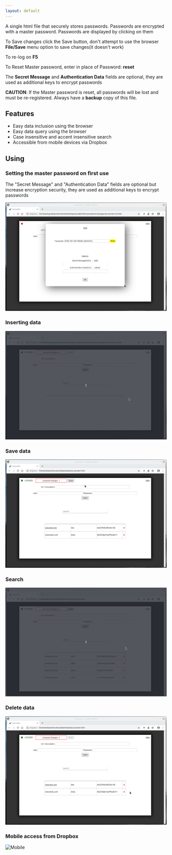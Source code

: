 ```yaml
---
layout: default
---
```


A single html file that securely stores passwords. Passwords are encrypted with a master password. Passwords are displayed by clicking on them

To Save changes click the Save button, don't attempt to use the browser **File/Save** menu option to save changes(it doesn't work)

To re-log on **F5**

To Reset Master password, enter in place of Password: **reset**

The **Secret Message** and **Authentication Data** fields are optional, they are used as additional keys to encrypt passwords

**CAUTION**: If the Master password is reset, all passwords will be lost and must be re-registered. Always have a **backup** copy of this file.

## Features

* Easy data inclusion using the browser
* Easy data query using the browser
* Case insensitive and accent insensitive search
* Accessible from mobile devices via Dropbox

## Using

### Setting the master password on first use

The "Secret Message" and "Authentication Data" fields are optional but increase encryption security, they are used as additional keys to encrypt passwords

![Master Password](images/setup-master-password.gif)

### Inserting data

![Inserting Data](images/insert-data.gif)

### Save data

![Save Data](images/save-date.gif)

### Search

![Search](images/search.gif)

### Delete data

![Delete](images/del-data.gif)

### Mobile access from Dropbox

![Mobile](images/mobile-access.gif)
